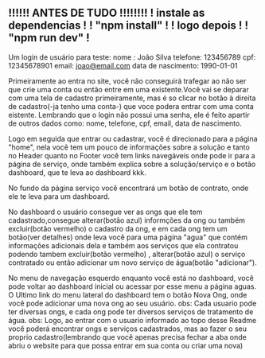 !!!!!! ANTES DE TUDO !!!!!!!!
!   instale as dependencias !
!       "npm install"       !
!        logo depois        !
!      "npm run dev"        !
------------------------------



Um login de usuário para teste:
nome : João Silva
telefone: 123456789
cpf: 12345678901
email: joao@email.com
data de nascimento: 1990-01-01


Primeiramente ao entra no site, você não conseguirá trafegar ao não ser que crie uma conta ou então entre em uma existente.Você vai se deparar com uma tela de cadastro primeiramente, mas é so clicar no botão à direita de cadastro(-ja tenho uma conta-) que voce podera entrar com uma conta eistente. Lembrando que o login não possui uma senha, ele é feito apartir de outros dados como: nome, telefone, cpf, email, data de nascimento.

Logo em seguida que entrar ou cadastrar, você é direcionado para a página "home", nela você tem um pouco de informações sobre a solução e tanto no Header quanto no Footer você tem links navegáveis onde pode ir para a página de serviço, onde também explica sobre a solução/serviço e o botão dashboard, que te leva ao dashboard kkk.

No fundo da página serviço você encontrará um botão de contrato, onde ele te leva para um dashboard.

No dashboard o usuário consegue ver as ongs que ele tem cadastrado,consegue alterar(botão azul) informções da ong ou também excluir(botão vermelho) o cadastro da ong, e em cada ong tem um botão(ver detalhes) onde leva você para uma página "agua" que contém informações adicionais dela e também aos serviços que ela contratou podendo tambem excluir(botão vermelho) , alterar(botão azul) o serviço contratado ou então adicionar um novo serviço de água(botão "adicionar").

No menu de navegação esquerdo enquanto você está no dashboard, você pode voltar ao dashboard inicial ou acessar por esse menu a página aguas.
O Ultimo link do menu lateral do dashboard tem o botão Nova Ong, onde você pode adicionar uma nova ong ao seu usuário.
obs: Cada usuario pode ter diversas ongs, e cada ong pode ter diversos serviços de tratamento de água.
obs: Logo, ao entrar com o usuario informado ao topo desse Readme você poderá encontrar ongs e serviços cadastrados, mas ao fazer o seu proprio cadastro(lembrando que você apenas precisa fechar a aba onde abriu o website para que possa entrar em sua conta ou criar uma nova)